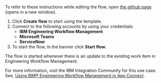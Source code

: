 To refer to these instructions while editing the flow, open [the github page](https://github.com/ot4i/app-connect-templates/tree/master/resources/markdown/Update%20ServiceNow%20incident%20and%20send%20a%20Microsoft%20Teams%20notification%20whenever%20a%20work%20item%20in%20IBM%20EWM%20is%20updated_instructions.md) (opens in a new window).

1. Click **Create flow** to start using the template.
2. Connect to the following accounts by using your credentials:
   - **IBM Engineering Workflow Management** 
   - **Microsoft Teams**
   - **ServiceNow**
3. To start the flow, in the banner click **Start flow**.

The flow is started whenever there is an update to the existing work item in Engineering Workflow Management.

For more information, visit the IBM Integration Community for this use case. See, [Using IBM® Engineering Workflow Management in App Connect](https://community.ibm.com/community/user/integration/blogs/shamini-arumugam1/2021/09/23/using-ibm-engineering-workflow-management-in-app-c).

